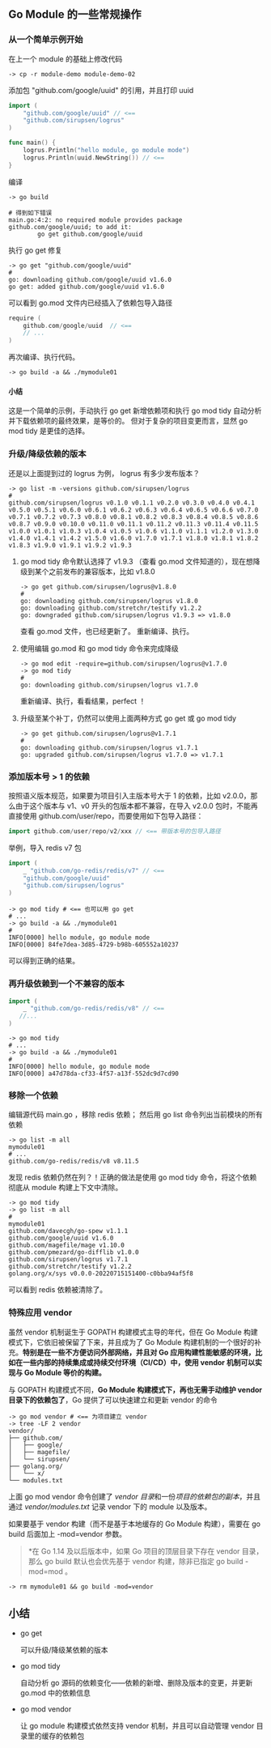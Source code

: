 ## Go Module 的一些常规操作

### 从一个简单示例开始

在上一个 module 的基础上修改代码

```shell
-> cp -r module-demo module-demo-02
```

添加包 "github.com/google/uuid" 的引用，并且打印 uuid

```go
import (
	"github.com/google/uuid" // <==
	"github.com/sirupsen/logrus"
)

func main() {
	logrus.Println("hello module, go module mode")
	logrus.Println(uuid.NewString()) // <==
}
```

编译

```shell
-> go build

# 得到如下错误
main.go:4:2: no required module provides package github.com/google/uuid; to add it:
        go get github.com/google/uuid
```

执行 go get 修复

```shell
-> go get "github.com/google/uuid"
# 
go: downloading github.com/google/uuid v1.6.0
go get: added github.com/google/uuid v1.6.0
```

可以看到 go.mod 文件内已经插入了依赖包导入路径

```go
require (
	github.com/google/uuid  // <==
    // ...
)
```

再次编译、执行代码。

```shell
-> go build -a && ./mymodule01
```

#### 小结

这是一个简单的示例，手动执行 go get 新增依赖项和执行 go mod tidy 自动分析并下载依赖项的最终效果，是等价的。
但对于复杂的项目变更而言，显然 go mod tidy 是更佳的选择。

### 升级/降级依赖的版本

还是以上面提到过的 logrus 为例， logrus 有多少发布版本？

```shell
-> go list -m -versions github.com/sirupsen/logrus
#
github.com/sirupsen/logrus v0.1.0 v0.1.1 v0.2.0 v0.3.0 v0.4.0 v0.4.1 v0.5.0 v0.5.1 v0.6.0 v0.6.1 v0.6.2 v0.6.3 v0.6.4 v0.6.5 v0.6.6 v0.7.0 v0.7.1 v0.7.2 v0.7.3 v0.8.0 v0.8.1 v0.8.2 v0.8.3 v0.8.4 v0.8.5 v0.8.6 v0.8.7 v0.9.0 v0.10.0 v0.11.0 v0.11.1 v0.11.2 v0.11.3 v0.11.4 v0.11.5 v1.0.0 v1.0.1 v1.0.3 v1.0.4 v1.0.5 v1.0.6 v1.1.0 v1.1.1 v1.2.0 v1.3.0 v1.4.0 v1.4.1 v1.4.2 v1.5.0 v1.6.0 v1.7.0 v1.7.1 v1.8.0 v1.8.1 v1.8.2 v1.8.3 v1.9.0 v1.9.1 v1.9.2 v1.9.3
```

1. go mod tidy 命令默认选择了 v1.9.3 （查看 go.mod 文件知道的），现在想降级到某个之前发布的兼容版本，比如 v1.8.0

   ```shell
   -> go get github.com/sirupsen/logrus@v1.8.0
   #
   go: downloading github.com/sirupsen/logrus v1.8.0
   go: downloading github.com/stretchr/testify v1.2.2
   go: downgraded github.com/sirupsen/logrus v1.9.3 => v1.8.0
   ```

   查看 go.mod 文件，也已经更新了。
   重新编译、执行。

1. 使用编辑 go.mod 和 go mod tidy 命令来完成降级

   ```shell
   -> go mod edit -require=github.com/sirupsen/logrus@v1.7.0
   -> go mod tidy
   #
   go: downloading github.com/sirupsen/logrus v1.7.0
   ```

   重新编译、执行，看看结果，perfect ！

1. 升级至某个补丁，仍然可以使用上面两种方式 go get 或 go mod tidy

   ```shell
   -> go get github.com/sirupsen/logrus@v1.7.1
   #
   go: downloading github.com/sirupsen/logrus v1.7.1
   go: upgraded github.com/sirupsen/logrus v1.7.0 => v1.7.1
   ```

### 添加版本号 > 1 的依赖

按照语义版本规范，如果要为项目引入主版本号大于 1 的依赖，比如 v2.0.0，那么由于这个版本与 v1、v0 开头的包版本都不兼容，在导入 v2.0.0 包时，不能再直接使用 github.com/user/repo，而要使用如下包导入路径：

```go
import github.com/user/repo/v2/xxx // <== 带版本号的包导入路径
```

举例，导入 redis v7 包

```go
import (
	_ "github.com/go-redis/redis/v7" // <==
	"github.com/google/uuid"
	"github.com/sirupsen/logrus"
)
```

```shell
-> go mod tidy # <== 也可以用 go get
# ...
-> go build -a && ./mymodule01
#
INFO[0000] hello module, go module mode
INFO[0000] 84fe7dea-3d85-4729-b98b-605552a10237
```

可以得到正确的结果。

### 再升级依赖到一个不兼容的版本

```go
import (
	_ "github.com/go-redis/redis/v8" // <==
   //...
)
```

```shell
-> go mod tidy
# ...
-> go build -a && ./mymodule01
#
INFO[0000] hello module, go module mode
INFO[0000] a47d78da-cf33-4f57-a13f-552dc9d7cd90
```

### 移除一个依赖

编辑源代码 main.go ，移除 redis 依赖；
然后用 go list 命令列出当前模块的所有依赖

```shell
-> go list -m all
mymodule01
# ...
github.com/go-redis/redis/v8 v8.11.5
```

发现 redis 依赖仍然在列？！正确的做法是使用 go mod tidy 命令，将这个依赖彻底从 module 构建上下文中清除。

```shell
-> go mod tidy
-> go list -m all
#
mymodule01
github.com/davecgh/go-spew v1.1.1
github.com/google/uuid v1.6.0
github.com/magefile/mage v1.10.0
github.com/pmezard/go-difflib v1.0.0
github.com/sirupsen/logrus v1.7.1
github.com/stretchr/testify v1.2.2
golang.org/x/sys v0.0.0-20220715151400-c0bba94af5f8
```

可以看到 redis 依赖被清除了。

### 特殊应用 vendor

虽然 vendor 机制诞生于 GOPATH 构建模式主导的年代，但在 Go Module 构建模式下，它依旧被保留了下来，并且成为了 Go Module 构建机制的一个很好的补充。**特别是在一些不方便访问外部网络，并且对 Go 应用构建性能敏感的环境，比如在一些内部的持续集成或持续交付环境（CI/CD）中，使用 vendor 机制可以实现与 Go Module 等价的构建。**

与 GOPATH 构建模式不同，**Go Module 构建模式下，再也无需手动维护 vendor 目录下的依赖包了**，Go 提供了可以快速建立和更新 vendor 的命令

```shell
-> go mod vendor # <== 为项目建立 vendor
-> tree -LF 2 vendor
vendor/
├── github.com/
│   ├── google/
│   ├── magefile/
│   └── sirupsen/
├── golang.org/
│   └── x/
└── modules.txt
```

上面 go mod vendor 命令创建了 *vendor 目录*和一份*项目的依赖包的副本*，并且通过 *vendor/modules.txt* 记录 vendor 下的 module 以及版本。

如果要基于 vendor 构建（而不是基于本地缓存的 Go Module 构建），需要在 go build 后面加上 -mod=vendor 参数。

>*在 Go 1.14 及以后版本中，如果 Go 项目的顶层目录下存在 vendor 目录，那么 go build 默认也会优先基于 vendor 构建，除非已指定 go build -mod=mod 。

```shell
-> rm mymodule01 && go build -mod=vendor
```

## 小结

- go get

   可以升级/降级某依赖的版本
- go mod tidy

   自动分析 go 源码的依赖变化——依赖的新增、删除及版本的变更，并更新 go.mod 中的依赖信息
- go mod vendor

   让 go module 构建模式依然支持 vendor 机制，并且可以自动管理 vendor 目录里的缓存的依赖包
